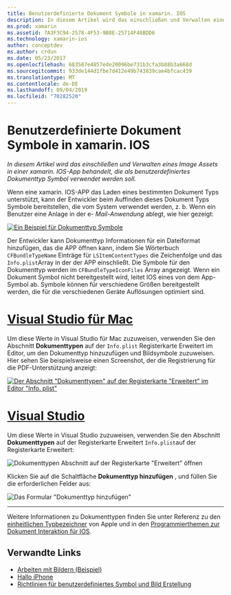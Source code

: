 ```yaml
---
title: Benutzerdefinierte Dokument Symbole in xamarin. IOS
description: In diesem Artikel wird das einschließen und Verwalten eines Image Assets in einer xamarin. IOS-App behandelt, die als benutzerdefiniertes Dokumenttyp Symbol verwendet werden soll.
ms.prod: xamarin
ms.assetid: 7A3F3C94-2578-4F53-9B8E-25714F48BDD6
ms.technology: xamarin-ios
author: conceptdev
ms.author: crdun
ms.date: 05/23/2017
ms.openlocfilehash: 683587e4857ede20096be731b3cfa3b88b3a668d
ms.sourcegitcommit: 933de144d1fbe7d412e49b743839cae4bfcac439
ms.translationtype: MT
ms.contentlocale: de-DE
ms.lasthandoff: 09/04/2019
ms.locfileid: "70282520"
---
```

# <a name="custom-document-icons-in-xamarinios"></a>Benutzerdefinierte Dokument Symbole in xamarin. IOS

_In diesem Artikel wird das einschließen und Verwalten eines Image Assets in einer xamarin. IOS-App behandelt, die als benutzerdefiniertes Dokumenttyp Symbol verwendet werden soll._

Wenn eine xamarin. IOS-APP das Laden eines bestimmten Dokument Typs unterstützt, kann der Entwickler beim Auffinden dieses Dokument Typs Symbole bereitstellen, die vom System verwendet werden, z. b. Wenn ein Benutzer eine Anlage in der e- *Mail-Anwendung* ablegt, wie hier gezeigt:

 [![](custom-document-types-images/17.png "Ein Beispiel für Dokumenttyp Symbole")](custom-document-types-images/17.png#lightbox)

Der Entwickler kann Dokumenttyp Informationen für ein Dateiformat hinzufügen, das die APP öffnen kann, indem Sie Wörterbuch `CFBundleTypeName` Einträge für `LSItemContentTypes` die Zeichenfolge und das `Info.plist`Array in der der APP einschließt. Die Symbole für den Dokumenttyp werden im `CFBundleTypeIconFiles` Array angezeigt. Wenn ein Dokument Symbol nicht bereitgestellt wird, leitet IOS eines von dem App-Symbol ab.
Symbole können für verschiedene Größen bereitgestellt werden, die für die verschiedenen Geräte Auflösungen optimiert sind. 

# <a name="visual-studio-for-mactabmacos"></a>[Visual Studio für Mac](#tab/macos)

Um diese Werte in Visual Studio für Mac zuzuweisen, verwenden Sie den Abschnitt **Dokumenttypen** auf der `Info.plist` Registerkarte Erweitert im Editor, um den Dokumenttyp hinzuzufügen und Bildsymbole zuzuweisen. Hier sehen Sie beispielsweise einen Screenshot, der die Registrierung für die PDF-Unterstützung anzeigt:

 [![](custom-document-types-images/18.png "Der Abschnitt \"Dokumenttypen\" auf der Registerkarte \"Erweitert\" im Editor \"Info. plist\"")](custom-document-types-images/18.png#lightbox)
 
# <a name="visual-studiotabwindows"></a>[Visual Studio](#tab/windows)

Um diese Werte in Visual Studio zuzuweisen, verwenden Sie den Abschnitt **Dokumenttypen** auf der Registerkarte Erweitert `Info.plist`auf der Registerkarte Erweitert:

 ![](custom-document-types-images/doc01w.png "Dokumenttypen Abschnitt auf der Registerkarte \"Erweitert\" öffnen")

Klicken Sie auf die Schaltfläche **Dokumenttyp hinzufügen** , und füllen Sie die erforderlichen Felder aus:

![](custom-document-types-images/doc02w.png "Das Formular \"Dokumenttyp hinzufügen\"")

-----


Weitere Informationen zu Dokumenttypen finden Sie unter Referenz zu den [einheitlichen Typbezeichner](https://developer.apple.com/library/ios/#documentation/Miscellaneous/Reference/UTIRef/Articles/System-DeclaredUniformTypeIdentifiers.html) von Apple und in den [Programmierthemen zur Dokument Interaktion für IOS](https://developer.apple.com/library/ios/#documentation/FileManagement/Conceptual/DocumentInteraction_TopicsForIOS/Introduction/Introduction.html).


## <a name="related-links"></a>Verwandte Links

- [Arbeiten mit Bildern (Beispiel)](https://docs.microsoft.com/samples/xamarin/ios-samples/workingwithimages)
- [Hallo iPhone](~/ios/get-started/hello-ios/index.md)
- [Richtlinien für benutzerdefiniertes Symbol und Bild Erstellung](https://developer.apple.com/library/ios/#documentation/UserExperience/Conceptual/MobileHIG/IconsImages/IconsImages.html)
